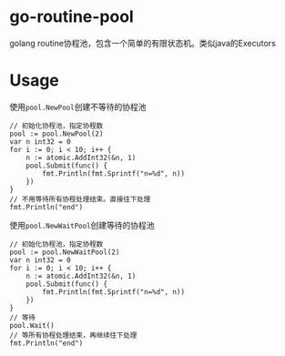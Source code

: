 # go-routine-pool
golang routine协程池，包含一个简单的有限状态机。类似java的Executors

# Usage

使用`pool.NewPool`创建不等待的协程池

```
// 初始化协程池，指定协程数
pool := pool.NewPool(2)
var n int32 = 0
for i := 0; i < 10; i++ {
	n := atomic.AddInt32(&n, 1)
	pool.Submit(func() {
		fmt.Println(fmt.Sprintf("n=%d", n))
	})
}
// 不用等待所有协程处理结束。直接往下处理
fmt.Println("end")
```

使用`pool.NewWaitPool`创建等待的协程池

```
// 初始化协程池，指定协程数
pool := pool.NewWaitPool(2)
var n int32 = 0
for i := 0; i < 10; i++ {
	n := atomic.AddInt32(&n, 1)
	pool.Submit(func() {
		fmt.Println(fmt.Sprintf("n=%d", n))
	})
}
// 等待
pool.Wait()
// 等所有协程处理结束，再继续往下处理
fmt.Println("end")
```
